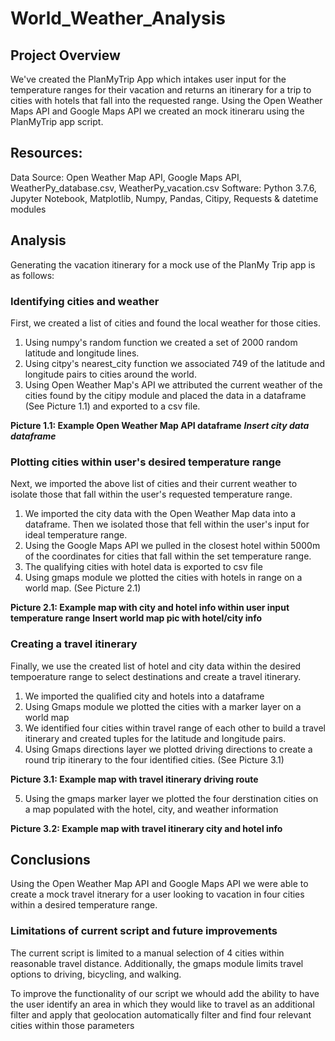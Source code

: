 # World_Weather_Analysis

## Project Overview
We've created the PlanMyTrip App which intakes user input for the temperature ranges for their vacation and returns an itinerary for a trip to cities with hotels that fall into the requested range. Using the Open Weather Maps API and Google Maps API we created an mock itineraru using the PlanMyTrip app script.

## Resources:
Data Source: Open Weather Map API, Google Maps API, WeatherPy_database.csv, WeatherPy_vacation.csv
Software: Python 3.7.6, Jupyter Notebook, Matplotlib, Numpy, Pandas, Citipy, Requests & datetime modules

## Analysis
Generating the vacation itinerary for a mock use of the PlanMy Trip app is as follows:

### Identifying cities and weather
First, we created a list of cities and found the local weather for those cities.
1. Using numpy's random function we created a set of 2000 random latitude and longitude lines.
2. Using citpy's nearest_city function we associated 749 of the latitude and longitude pairs to cities around the world.
3. Using Open Weather Map's API we attributed the current weather of the cities found by the citipy module and placed the data in a dataframe (See Picture 1.1) and exported to a csv file.

**Picture 1.1: Example Open Weather Map API dataframe**
***Insert city data dataframe***

### Plotting cities within user's desired temperature range
Next, we imported the above list of cities and their current weather to isolate those that fall within the user's requested temperature range.
1. We imported the city data with the Open Weather Map data into a dataframe. Then we isolated those that fell within the user's input for ideal temperature range.
2. Using the Google Maps API we pulled in the closest hotel within 5000m of the coordinates for cities that fall within the set temperature range.
3. The qualifying cities with hotel data is exported to csv file
4. Using gmaps module we plotted the cities with hotels in range on a world map. (See Picture 2.1)

**Picture 2.1: Example map with city and hotel info within user input temperature range**
****Insert world map pic with hotel/city info****


### Creating a travel itinerary
Finally, we use the created list of hotel and city data within the desired tempoerature range to select destinations and create a travel itinerary.
1. We imported the qualified city and hotels into a dataframe
2. Using Gmaps module we plotted the cities with a marker layer on a world map
3. We identified four cities within travel range of each other to build a travel itinerary and created tuples for the latitude and longitude pairs.
4. Using Gmaps directions layer we plotted driving directions to create a round trip itinerary to the four identified cities. (See Picture 3.1)

**Picture 3.1: Example map with travel itinerary driving route**

5. Using the gmaps marker layer we plotted the four derstination cities on a map populated with the hotel, city, and weather information

**Picture 3.2: Example map with travel itinerary city and hotel info**

## Conclusions
Using the Open Weather Map API and Google Maps API we were able to create a mock travel itnerary for a user looking to vacation in four cities within a desired temperature range.

### Limitations of current script and future improvements
The current script is limited to a manual selection of 4 cities within reasonable travel distance. Additionally, the gmaps module limits travel options to driving, bicycling, and walking. 

To improve the functionality of our script we whould add the ability to have the user identify an area in which they would like to travel as an additional filter and apply that geolocation automatically filter and find four relevant cities within those parameters